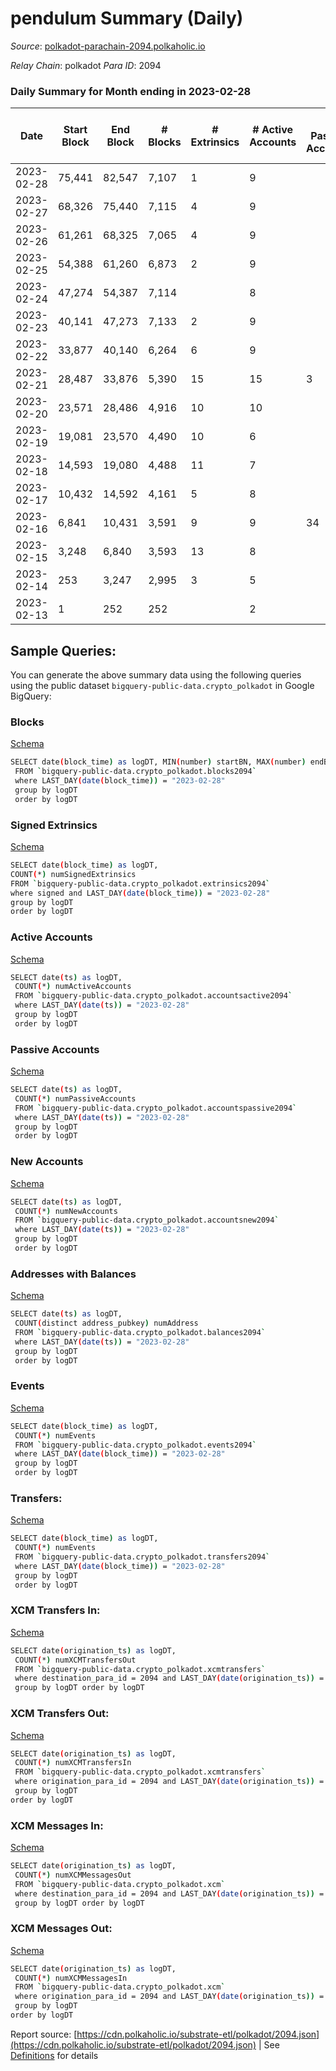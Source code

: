 # pendulum Summary (Daily)

_Source_: [polkadot-parachain-2094.polkaholic.io](https://polkadot-parachain-2094.polkaholic.io)

*Relay Chain*: polkadot
*Para ID*: 2094



### Daily Summary for Month ending in 2023-02-28


| Date    | Start Block | End Block | # Blocks | # Extrinsics | # Active Accounts | # Passive Accounts | # New Accounts | # Addresses | # Events  | # Transfers ($USD) | # XCM Transfers In ($USD) | # XCM Transfers Out ($USD) | # XCM In | # XCM Out | Issues |
|---------|-------------|-----------|----------|--------------|-------------------|--------------------|----------------|-------------|-----------|--------------------|---------------------------|----------------------------|----------|-----------|--------|
| 2023-02-28 | 75,441 | 82,547 | 7,107 | 1 | 9 |  |  | 85 | 14,245 |   |   |   |  |  |  |
| 2023-02-27 | 68,326 | 75,440 | 7,115 | 4 | 9 |  |  | 85 | 14,284 |   |   |   |  |  |  |
| 2023-02-26 | 61,261 | 68,325 | 7,065 | 4 | 9 |  |  | 85 | 14,178 |   |   |   |  |  |  |
| 2023-02-25 | 54,388 | 61,260 | 6,873 | 2 | 9 |  |  | 85 | 13,782 |   |   |   |  |  |  |
| 2023-02-24 | 47,274 | 54,387 | 7,114 |  | 8 |  |  | 85 | 14,255 |   |   |   |  |  |  |
| 2023-02-23 | 40,141 | 47,273 | 7,133 | 2 | 9 |  |  | 85 | 14,304 |   |   |   |  |  |  |
| 2023-02-22 | 33,877 | 40,140 | 6,264 | 6 | 9 |  |  | 85 | 12,592 |   |   |   |  |  |  |
| 2023-02-21 | 28,487 | 33,876 | 5,390 | 15 | 15 | 3 |  | 85 | 10,924 | 3  |   |   |  |  |  |
| 2023-02-20 | 23,571 | 28,486 | 4,916 | 10 | 10 |  |  | 85 | 9,906 |   |   |   |  |  |  |
| 2023-02-19 | 19,081 | 23,570 | 4,490 | 10 | 6 |  |  | 85 | 9,047 |   |   |   |  |  |  |
| 2023-02-18 | 14,593 | 19,080 | 4,488 | 11 | 7 |  |  | 85 | 9,046 |   |   |   |  |  |  |
| 2023-02-17 | 10,432 | 14,592 | 4,161 | 5 | 8 |  |  | 85 | 8,366 |   |   |   |  |  |  |
| 2023-02-16 | 6,841 | 10,431 | 3,591 | 9 | 9 | 34 | 27 | 85 | 7,480 | 67  |   |   |  |  |  |
| 2023-02-15 | 3,248 | 6,840 | 3,593 | 13 | 8 |  |  | 58 | 7,280 |   |   |   |  |  |  |
| 2023-02-14 | 253 | 3,247 | 2,995 | 3 | 5 |  |  | 58 | 6,018 |   |   |   |  |  |  |
| 2023-02-13 | 1 | 252 | 252 |  | 2 |  | 58 | 58 | 504 |   |   |   |  |  |  |

## Sample Queries:
You can generate the above summary data using the following queries using the public dataset `bigquery-public-data.crypto_polkadot` in Google BigQuery:


### Blocks 

[Schema](https://github.com/colorfulnotion/substrate-etl/blob/main/schema/blocks.json)

```bash
SELECT date(block_time) as logDT, MIN(number) startBN, MAX(number) endBN, COUNT(*) numBlocks 
 FROM `bigquery-public-data.crypto_polkadot.blocks2094`  
 where LAST_DAY(date(block_time)) = "2023-02-28" 
 group by logDT 
 order by logDT
```

### Signed Extrinsics 

[Schema](https://github.com/colorfulnotion/substrate-etl/blob/main/schema/extrinsics.json)

```bash
SELECT date(block_time) as logDT, 
COUNT(*) numSignedExtrinsics 
FROM `bigquery-public-data.crypto_polkadot.extrinsics2094`  
where signed and LAST_DAY(date(block_time)) = "2023-02-28" 
group by logDT 
order by logDT
```

### Active Accounts 

[Schema](https://github.com/colorfulnotion/substrate-etl/blob/main/schema/accountsactive.json)

```bash
SELECT date(ts) as logDT, 
 COUNT(*) numActiveAccounts 
 FROM `bigquery-public-data.crypto_polkadot.accountsactive2094` 
 where LAST_DAY(date(ts)) = "2023-02-28" 
 group by logDT 
 order by logDT
```

### Passive Accounts 

[Schema](https://github.com/colorfulnotion/substrate-etl/blob/main/schema/accountspassive.json)

```bash
SELECT date(ts) as logDT, 
 COUNT(*) numPassiveAccounts 
 FROM `bigquery-public-data.crypto_polkadot.accountspassive2094` 
 where LAST_DAY(date(ts)) = "2023-02-28" 
 group by logDT 
 order by logDT
```

### New Accounts 

[Schema](https://github.com/colorfulnotion/substrate-etl/blob/main/schema/accountsnew.json)

```bash
SELECT date(ts) as logDT, 
 COUNT(*) numNewAccounts 
 FROM `bigquery-public-data.crypto_polkadot.accountsnew2094` 
 where LAST_DAY(date(ts)) = "2023-02-28" 
 group by logDT
 order by logDT
```

### Addresses with Balances 

[Schema](https://github.com/colorfulnotion/substrate-etl/blob/main/schema/balances.json)

```bash
SELECT date(ts) as logDT,
 COUNT(distinct address_pubkey) numAddress 
 FROM `bigquery-public-data.crypto_polkadot.balances2094` 
 where LAST_DAY(date(ts)) = "2023-02-28" 
 group by logDT 
 order by logDT
```

### Events 

[Schema](https://github.com/colorfulnotion/substrate-etl/blob/main/schema/events.json)

```bash
SELECT date(block_time) as logDT, 
 COUNT(*) numEvents 
 FROM `bigquery-public-data.crypto_polkadot.events2094` 
 where LAST_DAY(date(block_time)) = "2023-02-28" 
 group by logDT 
 order by logDT
```

### Transfers:

[Schema](https://github.com/colorfulnotion/substrate-etl/blob/main/schema/transfers.json)

```bash
SELECT date(block_time) as logDT, 
 COUNT(*) numEvents 
 FROM `bigquery-public-data.crypto_polkadot.transfers2094` 
 where LAST_DAY(date(block_time)) = "2023-02-28" 
 group by logDT 
 order by logDT
```

### XCM Transfers In: 

[Schema](https://github.com/colorfulnotion/substrate-etl/blob/main/schema/xcmtransfers.json)

```bash
SELECT date(origination_ts) as logDT, 
 COUNT(*) numXCMTransfersOut 
 FROM `bigquery-public-data.crypto_polkadot.xcmtransfers` 
 where destination_para_id = 2094 and LAST_DAY(date(origination_ts)) = "2023-02-28" 
 group by logDT order by logDT
```

### XCM Transfers Out: 

[Schema](https://github.com/colorfulnotion/substrate-etl/blob/main/schema/xcmtransfers.json)

```bash
SELECT date(origination_ts) as logDT, 
 COUNT(*) numXCMTransfersIn 
 FROM `bigquery-public-data.crypto_polkadot.xcmtransfers` 
 where origination_para_id = 2094 and LAST_DAY(date(origination_ts)) = "2023-02-28" 
 group by logDT 
order by logDT
```

### XCM Messages In: 

[Schema](https://github.com/colorfulnotion/substrate-etl/blob/main/schema/xcm.json)

```bash
SELECT date(origination_ts) as logDT, 
 COUNT(*) numXCMMessagesOut 
 FROM `bigquery-public-data.crypto_polkadot.xcm` 
 where destination_para_id = 2094 and LAST_DAY(date(origination_ts)) = "2023-02-28" 
 group by logDT order by logDT
```

### XCM Messages Out: 

[Schema](https://github.com/colorfulnotion/substrate-etl/blob/main/schema/xcm.json)

```bash
SELECT date(origination_ts) as logDT, 
 COUNT(*) numXCMMessagesIn 
 FROM `bigquery-public-data.crypto_polkadot.xcm` 
 where origination_para_id = 2094 and LAST_DAY(date(origination_ts)) = "2023-02-28" 
 group by logDT 
order by logDT
```


Report source: [https://cdn.polkaholic.io/substrate-etl/polkadot/2094.json](https://cdn.polkaholic.io/substrate-etl/polkadot/2094.json) | See [Definitions](/DEFINITIONS.md) for details
